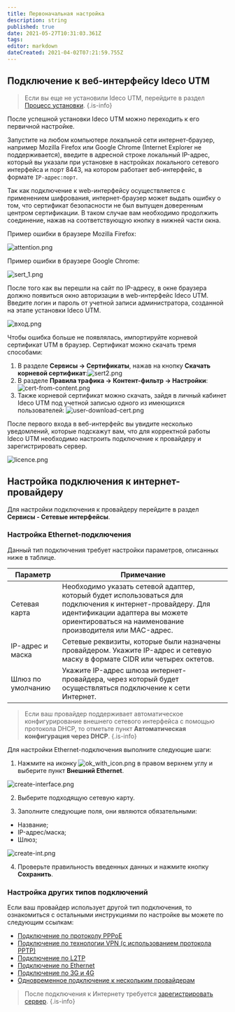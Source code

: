 ```yaml
---
title: Первоначальная настройка
description: string
published: true
date: 2021-05-27T10:31:03.361Z
tags: 
editor: markdown
dateCreated: 2021-04-02T07:21:59.755Z
---
```


## Подключение к веб-интерфейсу Ideco UTM 

> Если вы еще не установили Ideco UTM, перейдите в раздел [Процесс установки](/Установка/Процесс-установки).
{.is-info}

После успешной установки Ideco UTM можно переходить к его первичной настройке.

Запустите на любом компьютере локальной сети интернет-браузер, например Mozilla Firefox или Google Chrome (Internet Explorer не поддерживается), введите в адресной строке локальный IP-адрес, который вы указали при установке в настройках локального сетевого интерфейса и порт 8443, на котором работает веб-интерфейс, в формате `IP-адрес:порт`.

Так как подключение к web-интерфейсу осуществляется с применением шифрования, интернет-браузер может выдать ошибку о том, что сертификат безопасности не был выпущен доверенным центром сертификации. В таком случае вам необходимо продолжить соединение, нажав на соответствующую кнопку в нижней части окна. 

Пример ошибки в браузере Mozilla Firefox:

![attention.png](/attention.png)

Пример ошибки в браузере Google Chrome:

![sert_1.png](/sert_1.png)


После того как вы перешли на сайт по IP-адресу, в окне браузера должно появиться окно авторизации в web-интерфейс Ideco UTM. Введите логин и пароль от учетной записи администратора, созданной на этапе установки Ideco UTM.

![вход.png](/вход.png)

Чтобы ошибка больше не появлялась, импортируйте корневой сертификат UTM в браузер. Сертификат можно скачать тремя способами:
1. В разделе **Сервисы -> Сертификаты**, нажав на кнопку **Скачать корневой сертификат**:![sert2.png](/sert2.png)
2. В разделе **Правила трафика -> Контент-фильтр -> Настройки**:
![cert-from-content.png](/cert-from-content.png)
3. Также корневой сертификат можно скачать, зайдя в личный кабинет Ideco UTM под учетной записью одного из имеющихся пользователей:
![user-download-cert.png](/user-download-cert.png)

После первого входа в веб-интерфейс вы увидите несколько уведомлений, которые подскажут вам, что для корректной работы Ideco UTM необходимо настроить подключение к провайдеру и зарегистрировать сервер.

![licence.png](/licence.png)

## Настройка подключения к интернет-провайдеру
Для настройки подключения к провайдеру перейдите в раздел **Сервисы - Сетевые интерфейсы**.

###  Настройка **Ethernet-подключения**
Данный тип подключения требует настройки параметров, описанных ниже в таблице.

| Параметр          | Примечание                                                                                                                                                                                                                                                                     |
|-------------------|-------------------------------------------------------------------------------------------------------------------------------------------------------------------------------------------------------------------------------------------------------------------------------------|
| Сетевая карта     | Необходимо указать сетевой адаптер, который будет использоваться для  подключения к интернет-провайдеру. Для идентификации адаптера вы можете  ориентироваться на наименование производителя или MAC-адрес. |
| IP-адрес и маска  | Сетевые  реквизиты, которые были назначены провайдером. Укажите IP-адрес и сетевую маску в формате CIDR или четырех  октетов.                                                                                                                                                       |
| Шлюз по умолчанию | Укажите IP-адрес шлюза интернет-провайдера, через который будет осуществляться подключение к сети Интернет.                                                                                                                                                                         |

> Если ваш провайдер поддерживает автоматическое конфигурирование внешнего сетевого интерфейса с помощью протокола DHCP, то отметьте пункт **Автоматическая конфигурация через DHCP**.
{.is-info}


Для настройки Ethernet-подключения выполните следующие шаги:
1. Нажмите на иконку ![ok_with_icon.png](/ok_with_icon.png) в правом верхнем углу и выберите пункт **Внешний Ethernet**.

![create-interface.png](/create-interface.png)

2. Выберите подходящую сетевую карту.


3. Заполните следующие поля, они являются обязательными:

- Название;
- IP-адрес/маска;
- Шлюз;

![create-int.png](/create-int.png)

4. Проверьте правильность введенных данных и нажмите кнопку **Сохранить**.

### Настройка других типов подключений
Если ваш провайдер использует другой тип подключения, то ознакомиться с остальными инструкциями по настройке вы можете по следующим ссылкам: 
- [Подключение по протоколу PPPoE ](/Настройка/Подключение-к-провайдеру/Подключение-по-PPPoE) 
- [Подключение по технологии VPN (с использованием протокола PPTP)](/Настройка/Подключение-к-провайдеру/Подключение-по-PPTP) 
- [Подключение по L2TP](/Настройка/Подключение-к-провайдеру/Подключение-по-L2TP)
- [Подключение по Ethernet](/Настройка/Подключение-к-провайдеру/Подключение-по-Ethernet)
- [Подключение по 3G и 4G](/Настройка/Подключение-к-провайдеру/Подключение-по-3G-и-4G)
- [Одновременное подключение к нескольким провайдерам](/Настройка/Подключение-к-провайдеру/Одновременное-подключение-к-нескольким-провайдерам)

> После подключения к Интернету требуется [зарегистрировать сервер](/Обслуживание/Регистрация-сервера).
{.is-info}
